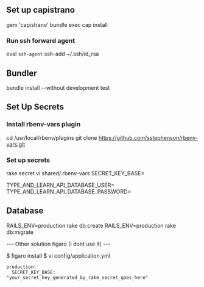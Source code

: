 ## Set up capistrano

gem 'capistrano'
bundle exec cap install

### Run ssh forward agent
eval `ssh-agent`
ssh-add ~/.ssh/id_rsa

## Bundler
bundle install --without development test

## Set Up Secrets

### Install rbenv-vars plugin

cd /usr/local/rbenv/plugins
git clone https://github.com/sstephenson/rbenv-vars.git

### Set up secrets

rake secret
vi shared/.rbenv-vars
SECRET_KEY_BASE=

TYPE_AND_LEARN_API_DATABASE_USER=
TYPE_AND_LEARN_API_DATABASE_PASSWORD=

## Database
RAILS_ENV=production rake db:create
RAILS_ENV=production rake db:migrate

--- Other solution figaro (I dont use it) ---

$ figaro install
$ vi config/application.yml
```
production:
  SECRET_KEY_BASE: "your_secret_key_generated_by_rake_secret_goes_here"
```